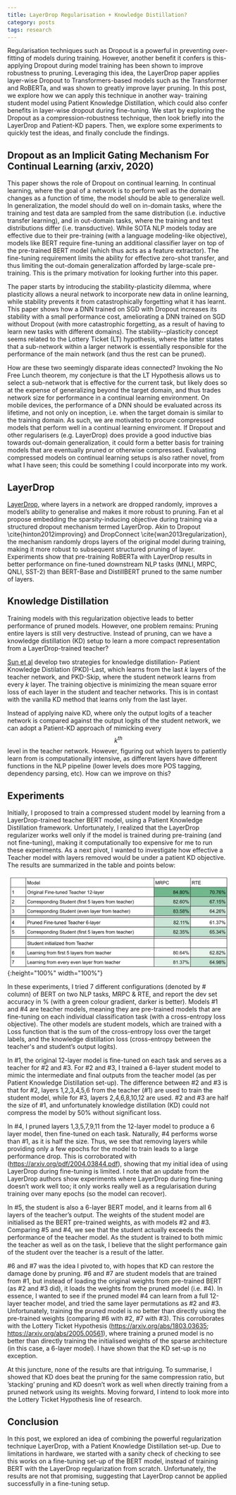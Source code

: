 ```yaml
---
title: LayerDrop Regularisation + Knowledge Distillation?
category: posts
tags: research
---
```


Regularisation techniques such as Dropout is a powerful in preventing over-fitting of models during training. However, another benefit it confers is this- applying Dropout during model training has been shown to improve robustness to pruning. Leveraging this idea, the LayerDrop paper applies layer-wise Dropout to Transformers-based models such as the Transformer and RoBERTa, and was shown to greatly improve layer pruning. In this post, we explore how we can apply this technique in another way- training student model using Patient Knowledge Distillation, which could also confer benefits in layer-wise dropout during fine-tuning. We start by exploring the Dropout as a compression-robustness technique, then look briefly into the LayerDrop and Patient-KD papers. Then, we explore some experiments to quickly test the ideas, and finally conclude the findings.

## Dropout as an Implicit Gating Mechanism For Continual Learning (arxiv, 2020)
This paper shows the role of Dropout on continual learning. In continual learning, where the goal of a network is to perform well as the domain changes as a function of time, the model should be able to generalize well. In generalization, the model should do well on in-domain tasks, where the training and test data are sampled from the same distribution (i.e. inductive transfer learning), and in out-domain tasks, where the training and test distributions differ (i.e. transductive). While SOTA NLP models today are effective due to their pre-training (with a language modeling-like objective), models like BERT require fine-tuning an additional classifier layer on top of the pre-trained BERT model (which thus acts as a feature extractor). The fine-tuning requirement limits the ability for effective zero-shot transfer, and thus limiting the out-domain generalization afforded by large-scale pre-training. This is the primary motivation for looking further into this paper. 

The paper starts by introducing the stability-plasticity dilemma, where plasticity allows a neural network to incorporate new data in online learning, while stability prevents it from catastrophically forgetting what it has learnt. This paper shows how a DNN trained on SGD with Dropout increases its stability with a small performance cost, ameliorating a DNN trained on SGD without Dropout (with more catastrophic forgetting, as a result of having to learn new tasks with different domains). The stability--plasticity concept seems related to the Lottery Ticket (LT) hypothesis, where the latter states that a sub-network within a larger network is essentially responsible for the performance of the main network (and thus the rest can be pruned). 

How are these two seemingly disparate ideas connected? Invoking the No Free Lunch theorem, my conjecture is that the LT Hypothesis allows us to select a sub-network that is effective for the current task, but likely does so at the expense of generalizing beyond the target domain, and thus trades network size for performance in a continual learning environment. On mobile devices, the performance of a DNN should be evaluated across its lifetime, and not only on inception, i.e. when the target domain is similar to the training domain. As such, we are motivated to procure compressed models that perform well in a continual learning enviroment. If Dropout and other regularisers (e.g. LayerDrop) does provide a good inductive bias towards out-domain generalization, it could form a better basis for training models that are eventually pruned or otherwise compressed. Evaluating compressed models on continual learning setups is also rather novel, from what I have seen; this could be something I could incorporate into my work.

## LayerDrop
[LayerDrop](https://arxiv.org/abs/1909.11556), where layers in a network are dropped randomly, improves a model’s ability to generalise and makes it more robust to pruning. Fan et al propose embedding the sparsity-inducing objective during training via a structured dropout mechanism termed LayerDrop. Akin to Dropout \cite{hinton2012improving} and DropConnect \cite{wan2013regularization}, the mechanism randomly drops layers of the original model during training, making it more robust to subsequent structured pruning of layer. Experiments show that pre-training RoBERTa with LayerDrop results in better performance on fine-tuned downstream NLP tasks (MNLI, MRPC, QNLI, SST-2) than BERT-Base and DistillBERT pruned to the same number of layers.

## Knowledge Distillation
Training models with this regularization objective leads to better performance of pruned models. However, one problem remains: Pruning entire layers is still very destructive. Instead of pruning, can we have a knowledge distillation (KD) setup to learn a more compact representation from a LayerDrop-trained teacher? 

[Sun et al](https://arxiv.org/pdf/1908.09355.pdf) develop two strategies for knowledge distillation- Patient Knowledge Distilation (PKD)-Last, which learns from the last $k$ layers of the teacher network, and PKD-Skip, where the student network learns from every $k$ layer. The training objective is minimizing the mean square error loss of each layer in the student and teacher networks. This is in contast with the vanilla KD method that learns only from the last layer.

Instead of applying naive KD, where only the output logits of a teacher network is compared against the output logits of the student network, we can adopt a Patient-KD approach of mimicking every $$k^{th}$$ level in the teacher network. However, figuring out which layers to patiently learn from is computationally intensive, as different layers have different functions in the NLP pipeline (lower levels does more POS tagging, dependency parsing, etc). How can we improve on this?

## Experiments
Initially, I proposed to train a compressed student model by learning from a LayerDrop-trained teacher BERT model, using a Patient Knowledge Distillation framework. Unfortunately, I realized that the LayerDrop regularizer works well only if the model is trained during pre-training (and not fine-tuning), making it computationally too expensive for me to run these experiments. As a next pivot, I wanted to investigate how effective a Teacher model with layers removed would be under a patient KD objective. The results are summarized in the table and points below:

![Results](/assets/img/layerdrop-pkd-table.png){:height="100%" width="100%"}

In these experiments, I tried 7 different configurations (denoted by # column) of BERT on two NLP tasks, MRPC & RTE, and report the dev set accuracy in % (with a green colour gradient, darker is better). Models #1 and #4 are teacher models, meaning they are pre-trained models that are fine-tuning on each individual classification task (with a cross-entropy loss objective). The other models are student models, which are trained with a Loss function that is the sum of the cross-entropy loss over the target labels, and the knowledge distillation loss (cross-entropy between the teacher's and student’s output logits).

In #1, the original 12-layer model is fine-tuned on each task and serves as a teacher for #2 and #3. For #2 and #3, I trained a 6-layer student model to mimic the intermediate and final outputs from the teacher model (as per Patient Knowledge Distillation set-up). The difference between #2 and #3 is that for #2, layers 1,2,3,4,5,6 from the teacher (#1) are used to train the student model, while for #3, layers 2,4,6,8,10,12 are used. #2 and #3 are half the size of #1, and unfortunately knowledge distillation (KD) could not compress the model by 50% without significant loss.

In #4, I pruned layers 1,3,5,7,9,11 from the 12-layer model to produce a 6 layer model, then fine-tuned on each task. Naturally, #4 performs worse than #1, as it is half the size. Thus, we see that removing layers while providing only a few epochs for the model to train leads to a large performance drop. This is corroborated with (https://arxiv.org/pdf/2004.03844.pdf), showing that my initial idea of using LayerDrop during fine-tuning is limited. I note that an update from the LayerDrop authors show experiments where LayerDrop during fine-tuning doesn’t work well too; it only works really well as a regularisation during training over many epochs (so the model can recover).

In #5, the student is also a 6-layer BERT model, and it learns from all 6 layers of the teacher’s output. The weights of the student model are initialised as the BERT pre-trained weights, as with models #2 and #3. Comparing #5 and #4, we see that the student actually exceeds the performance of the teacher model. As the student is trained to both mimic the teacher as well as on the task, I believe that the slight performance gain of the student over the teacher is a result of the latter.

#6 and #7 was the idea I pivoted to, with hopes that KD can restore the damage done by pruning. #6 and #7 are student models that are trained from #1, but instead of loading the original weights from pre-trained BERT (as #2 and #3 did), it loads the weights from the pruned model (i.e. #4). In essence, I wanted to see if the pruned model #4 can learn from a full 12-layer teacher model, and tried the same layer permutations as #2 and #3. Unfortunately, training the pruned model is no better than directly using the pre-trained weights (comparing #6 with #2, #7 with #3). This corroborates with the Lottery Ticket Hypothesis (https://arxiv.org/abs/1803.03635; https://arxiv.org/abs/2005.00561), where training a pruned model is no better than directly training the initialised weights of the sparse architecture (in this case, a 6-layer model). I have shown that the KD set-up is no exception.

At this juncture, none of the results are that intriguing. To summarise, I showed that KD does beat the pruning for the same compression ratio, but ’stacking’ pruning and KD doesn’t work as well when directly training from a pruned network using its weights. Moving forward, I intend to look more into the Lottery Ticket Hypothesis line of research.

## Conclusion
In this post, we explored an idea of combining the powerful regularization technique LayerDrop, with a Patient Knowledge Distillation set-up. Due to limitations in hardware, we started with a sanity check of checking to see this works on a fine-tuning set-up of the BERT model, instead of training BERT with the LayerDrop regularization from scratch. Unfortunately, the results are not that promising, suggesting that LayerDrop cannot be applied successfully in a fine-tuning setup.
